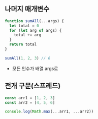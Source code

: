 ## 나머지 매개변수

```js
function sumAll(...args) {
  let total = 0
  for (let arg of args) {
    total += arg
  }
  return total
}

sumAll(1, 2, 3) // 6
```

- 모든 인수가 배열 args로

## 전개 구문(스프레드)

```js
const arr1 = [1, 2, 3]
const arr2 = [4, 5, 6]

console.log(Math.max(...arr1, ...arr2))
```
